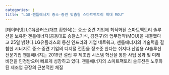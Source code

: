 ```yaml
---
categories: j
title: "LGU·젠틀에너지 중소·중견 맞춤형 스마트팩토리 확대 MOU"
---
```

[데이터넷] LG유플러스(대표 황현식)는 중소·중견 기업에 최적화된 스마트팩토리 솔루션을 보유한 젠틀에너지(공동대표 송찰스기석, 김진구)와 업무협약(MOU)을 체결했다고 25일 밝혔다.LG유플러스의 통신 인프라와 기업 네트워크, 젠틀에너지의 기술력을 결합한 시너지로 중소·중견 기업의 디지털 전환을 정조준 한다는 취지다.산업용 AI솔루션 전문기업 젠틀에너지는 2019년 설립 후 제조업 시스템 혁신을 통한 사업 성과 및 미래 비전을 인정받으며 빠르게 성장하고 있다. 젠틀에너지의 스마트팩토리 솔루션은 노후화된 제조업 공장의 근본적인 체질